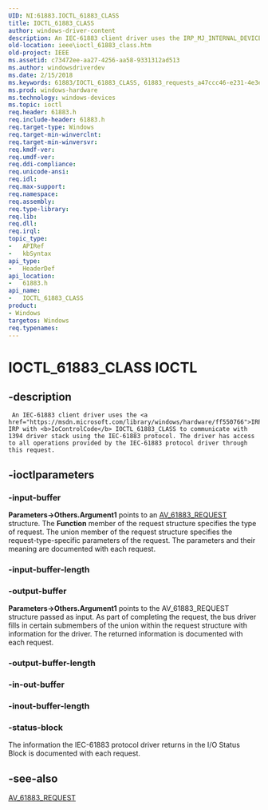```yaml
---
UID: NI:61883.IOCTL_61883_CLASS
title: IOCTL_61883_CLASS
author: windows-driver-content
description: An IEC-61883 client driver uses the IRP_MJ_INTERNAL_DEVICE_CONTROL IRP with IoControlCode IOCTL_61883_CLASS to communicate with 1394 driver stack using the IEC-61883 protocol.
old-location: ieee\ioctl_61883_class.htm
old-project: IEEE
ms.assetid: c73472ee-aa27-4256-aa58-9331312ad513
ms.author: windowsdriverdev
ms.date: 2/15/2018
ms.keywords: 61883/IOCTL_61883_CLASS, 61883_requests_a47ccc46-e231-4e3e-8a71-97e4a79143e4.xml, IEEE.ioctl_61883_class, IOCTL_61883_CLASS, IOCTL_61883_CLASS control, IOCTL_61883_CLASS control code [Buses]
ms.prod: windows-hardware
ms.technology: windows-devices
ms.topic: ioctl
req.header: 61883.h
req.include-header: 61883.h
req.target-type: Windows
req.target-min-winverclnt: 
req.target-min-winversvr: 
req.kmdf-ver: 
req.umdf-ver: 
req.ddi-compliance: 
req.unicode-ansi: 
req.idl: 
req.max-support: 
req.namespace: 
req.assembly: 
req.type-library: 
req.lib: 
req.dll: 
req.irql: 
topic_type:
-	APIRef
-	kbSyntax
api_type:
-	HeaderDef
api_location:
-	61883.h
api_name:
-	IOCTL_61883_CLASS
product:
- Windows
targetos: Windows
req.typenames: 
---
```


# IOCTL_61883_CLASS IOCTL


## -description



     An IEC-61883 client driver uses the <a href="https://msdn.microsoft.com/library/windows/hardware/ff550766">IRP_MJ_INTERNAL_DEVICE_CONTROL</a> IRP with <b>IoControlCode</b> IOCTL_61883_CLASS to communicate with 1394 driver stack using the IEC-61883 protocol. The driver has access to all operations provided by the IEC-61883 protocol driver through this request.


## -ioctlparameters




### -input-buffer

<b>Parameters-&gt;Others.Argument1</b> points to an <a href="https://msdn.microsoft.com/library/windows/hardware/ff537008">AV_61883_REQUEST</a> structure. The <b>Function</b> member of the request structure specifies the type of request. The union member of the request structure specifies the request-type-specific parameters of the request. The parameters and their meaning are documented with each request.


### -input-buffer-length








### -output-buffer

<b>Parameters-&gt;Others.Argument1</b> points to the AV_61883_REQUEST structure passed as input. As part of completing the request, the bus driver fills in certain submembers of the union within the request structure with information for the driver. The returned information is documented with each request.


### -output-buffer-length








### -in-out-buffer








### -inout-buffer-length








### -status-block

The information the IEC-61883 protocol driver returns in the I/O Status Block is documented with each request.


## -see-also




<a href="https://msdn.microsoft.com/library/windows/hardware/ff537008">AV_61883_REQUEST</a>
 

 

